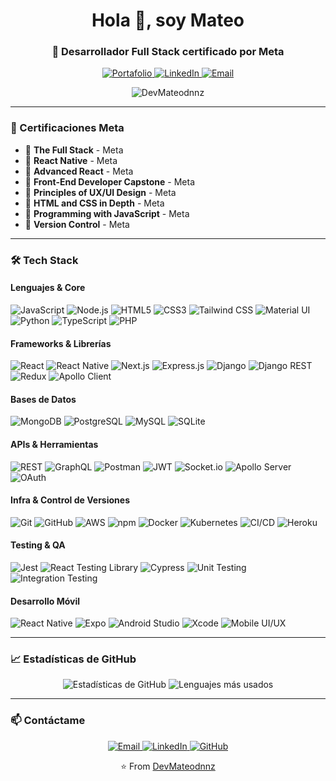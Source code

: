 <h1 align="center">Hola 👋, soy Mateo</h1>
<h3 align="center">🚀 Desarrollador Full Stack certificado por Meta</h3>

<p align="center">
  <a href="https://github.com/DevMateodnnz?tab=repositories">
    <img src="https://img.shields.io/badge/Portafolio-DevMateodnnz-green?style=for-the-badge" alt="Portafolio" />
  </a>
  <a href="https://www.linkedin.com/in/mateo-daniel-nunez/">
    <img src="https://img.shields.io/badge/LinkedIn-Mateo_Nunez-blue?style=for-the-badge&logo=linkedin" alt="LinkedIn" />
  </a>
  <a href="mailto:mateo.daniel.nnz@gmail.com">
    <img src="https://img.shields.io/badge/Email-mateo.daniel.nnz@gmail.com-red?style=for-the-badge&logo=gmail" alt="Email" />
  </a>
</p>

<p align="center">
  <img src="https://komarev.com/ghpvc/?username=DevMateodnnz&label=Profile%20views&color=0e75b6&style=flat" alt="DevMateodnnz" />
</p>

---

### 📜 Certificaciones Meta

- 🏅 **The Full Stack** - Meta
- 🏅 **React Native** - Meta
- 🏅 **Advanced React** - Meta
- 🏅 **Front-End Developer Capstone** - Meta
- 🏅 **Principles of UX/UI Design** - Meta
- 🏅 **HTML and CSS in Depth** - Meta
- 🏅 **Programming with JavaScript** - Meta
- 🏅 **Version Control** - Meta

---

### 🛠️ Tech Stack

#### Lenguajes & Core
![JavaScript](https://img.shields.io/badge/JavaScript-F7DF1E?style=for-the-badge&logo=javascript&logoColor=black)
![Node.js](https://img.shields.io/badge/Node.js-339933?style=for-the-badge&logo=nodedotjs&logoColor=white)
![HTML5](https://img.shields.io/badge/HTML5-E34F26?style=for-the-badge&logo=html5&logoColor=white)
![CSS3](https://img.shields.io/badge/CSS3-1572B6?style=for-the-badge&logo=css3&logoColor=white)
![Tailwind CSS](https://img.shields.io/badge/Tailwind_CSS-38B2AC?style=for-the-badge&logo=tailwind-css&logoColor=white)
![Material UI](https://img.shields.io/badge/Material--UI-0081CB?style=for-the-badge&logo=material-ui&logoColor=white)
![Python](https://img.shields.io/badge/Python-3776AB?style=for-the-badge&logo=python&logoColor=white)
![TypeScript](https://img.shields.io/badge/TypeScript-007ACC?style=for-the-badge&logo=typescript&logoColor=white)
![PHP](https://img.shields.io/badge/PHP-777BB4?style=for-the-badge&logo=php&logoColor=white)

#### Frameworks & Librerías
![React](https://img.shields.io/badge/React-20232A?style=for-the-badge&logo=react&logoColor=61DAFB)
![React Native](https://img.shields.io/badge/React_Native-20232A?style=for-the-badge&logo=react&logoColor=61DAFB)
![Next.js](https://img.shields.io/badge/next.js-000000?style=for-the-badge&logo=nextdotjs&logoColor=white)
![Express.js](https://img.shields.io/badge/Express.js-000000?style=for-the-badge&logo=express&logoColor=white)
![Django](https://img.shields.io/badge/Django-092E20?style=for-the-badge&logo=django&logoColor=white)
![Django REST](https://img.shields.io/badge/Django_REST-ff1709?style=for-the-badge&logo=django&logoColor=white&color=ff1709&labelColor=gray)
![Redux](https://img.shields.io/badge/Redux-593D88?style=for-the-badge&logo=redux&logoColor=white)
![Apollo Client](https://img.shields.io/badge/Apollo%20Client-311C87?style=for-the-badge&logo=apollo-graphql&logoColor=white)

#### Bases de Datos
![MongoDB](https://img.shields.io/badge/MongoDB-4EA94B?style=for-the-badge&logo=mongodb&logoColor=white)
![PostgreSQL](https://img.shields.io/badge/PostgreSQL-316192?style=for-the-badge&logo=postgresql&logoColor=white)
![MySQL](https://img.shields.io/badge/MySQL-00000F?style=for-the-badge&logo=mysql&logoColor=white)
![SQLite](https://img.shields.io/badge/SQLite-07405E?style=for-the-badge&logo=sqlite&logoColor=white)

#### APIs & Herramientas
![REST](https://img.shields.io/badge/REST-FF6F61?style=for-the-badge)
![GraphQL](https://img.shields.io/badge/GraphQL-E10098?style=for-the-badge&logo=graphql&logoColor=white)
![Postman](https://img.shields.io/badge/Postman-FF6C37?style=for-the-badge&logo=postman&logoColor=white)
![JWT](https://img.shields.io/badge/JWT-000000?style=for-the-badge&logo=jsonwebtokens&logoColor=white)
![Socket.io](https://img.shields.io/badge/Socket.io-010101?style=for-the-badge&logo=socket.io&logoColor=white)
![Apollo Server](https://img.shields.io/badge/Apollo%20Server-311C87?style=for-the-badge&logo=apollo-graphql&logoColor=white)
![OAuth](https://img.shields.io/badge/OAuth-EC1C24?style=for-the-badge&logo=oauth&logoColor=white)

#### Infra & Control de Versiones
![Git](https://img.shields.io/badge/Git-F05032?style=for-the-badge&logo=git&logoColor=white)
![GitHub](https://img.shields.io/badge/GitHub-100000?style=for-the-badge&logo=github&logoColor=white)
![AWS](https://img.shields.io/badge/AWS-232F3E?style=for-the-badge&logo=amazonaws&logoColor=white)
![npm](https://img.shields.io/badge/npm-CB3837?style=for-the-badge&logo=npm&logoColor=white)
![Docker](https://img.shields.io/badge/Docker-2496ED?style=for-the-badge&logo=docker&logoColor=white)
![Kubernetes](https://img.shields.io/badge/Kubernetes-326CE5?style=for-the-badge&logo=kubernetes&logoColor=white)
![CI/CD](https://img.shields.io/badge/CI/CD-00A4EF?style=for-the-badge)
![Heroku](https://img.shields.io/badge/Heroku-430098?style=for-the-badge&logo=heroku&logoColor=white)

#### Testing & QA
![Jest](https://img.shields.io/badge/Jest-C21325?style=for-the-badge&logo=jest&logoColor=white)
![React Testing Library](https://img.shields.io/badge/Testing_Library-E33332?style=for-the-badge&logo=testing-library&logoColor=white)
![Cypress](https://img.shields.io/badge/Cypress-17202C?style=for-the-badge&logo=cypress&logoColor=white)
![Unit Testing](https://img.shields.io/badge/Unit_Testing-00A4EF?style=for-the-badge)
![Integration Testing](https://img.shields.io/badge/Integration_Testing-00A4EF?style=for-the-badge)

#### Desarrollo Móvil
![React Native](https://img.shields.io/badge/React_Native-20232A?style=for-the-badge&logo=react&logoColor=61DAFB)
![Expo](https://img.shields.io/badge/Expo-000020?style=for-the-badge&logo=expo&logoColor=white)
![Android Studio](https://img.shields.io/badge/Android_Studio-3DDC84?style=for-the-badge&logo=android-studio&logoColor=white)
![Xcode](https://img.shields.io/badge/Xcode-147EFB?style=for-the-badge&logo=xcode&logoColor=white)
![Mobile UI/UX](https://img.shields.io/badge/Mobile_UI/UX-00A4EF?style=for-the-badge)

---

### 📈 Estadísticas de GitHub

<p align="center">
  <img src="https://github-readme-stats.vercel.app/api?username=DevMateodnnz&show_icons=true&theme=radical" alt="Estadísticas de GitHub" />
  <img src="https://github-readme-stats.vercel.app/api/top-langs/?username=DevMateodnnz&layout=compact&theme=radical" alt="Lenguajes más usados" />
</p>

---

### 📫 Contáctame

<p align="center">
  <a href="mailto:mateo.daniel.nnz@gmail.com">
    <img src="https://img.shields.io/badge/Email-D14836?style=for-the-badge&logo=gmail&logoColor=white" alt="Email" />
  </a>
  <a href="https://www.linkedin.com/in/mateo-daniel-nunez/">
    <img src="https://img.shields.io/badge/LinkedIn-0077B5?style=for-the-badge&logo=linkedin&logoColor=white" alt="LinkedIn" />
  </a>
  <a href="https://github.com/DevMateodnnz">
    <img src="https://img.shields.io/badge/GitHub-100000?style=for-the-badge&logo=github&logoColor=white" alt="GitHub" />
  </a>
</p>

<p align="center">⭐️ From <a href="https://github.com/DevMateodnnz">DevMateodnnz</a></p>
